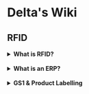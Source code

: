 # Delta's Wiki

## RFID

<details>
  <summary><b>What is RFID?</b> <br />&nbsp; </summary> 
  
  RFID (**R**adio **F**requency **Id**entification) refers to automatic and contactless communication systems for object recognition.
A system essentially consists of the following components:

**Tag**

  Labels (also called "transponders" or "tags") can be attached to any object. A variety of different types are available. Labels can be attached via stickers, screws or fastened with cable ties or inserted into the existing inventory with epoxy resin.

**Reader incl. Antennas**

  The reader generates the necessary signal and monitors the desired area with the help of the connected antennas. The maximum range for label detection is up to 10 meters.

**Gateway**

  The gateway represents the process and control unit of the system. The data from the RFID reader is filtered here and passed on to the existing warehouse management system/ERP in real time. The Gateway can simply be a piece of on-premise hardware or a combination of an on-premise device and a cloud-based solution.
  
---
  
  RFID can be seen as a modern barcode alternative. It is not based on optics but radio technology. Therefore, there is no need for a direct line of sight. Reads are recognized up to 6 meters and 200 reads/second are possible. Unlike barcodes it makes bulk recognition possible. That means dozens or hundreds of products can be scanned at the very same moment.
  RFID at the UHF band (Ultra High Frequency, here 867-920 MHz) was introduced around 2005. Only recently the tag costs fell under the critical price of $0.10 per tag. Making it interesting for thousands of companies deeming it to be too expensive before.

</details>

<details>
  <summary><b>What is an ERP?</b> <br />&nbsp; </summary> 
  
  An **E**nterprise **R**essource **P**lanner is a comprehensive management software used by companies to manage their distribution/logistics, customer relations, sales, production, human ressources and many more in one place. It is practically the future of modern companies and seen consistent growth over the last years.
  
  One of the biggest providers are _SAP (HANA)_, _Oracle (Fusion)_, _Microsoft (Dynamics 365)_, _Infor_ and _SAGE (SAGE100, x3)_.
  
  <img src="https://user-images.githubusercontent.com/99175739/173815367-cae1af8f-96b8-435c-9e63-9bd498ffe1f9.png" width=40%>
  
  Anyway, especially small and mid sized companies often still rely on separated systems where warehouse management and other departments use isolated applications.
  
  In order to integrate Delta's platforms and solutions it is part of our service to identify the correct interface of a warehouse management software or ERP. 
  
</details>

<details>
  <summary><b>GS1 & Product Labelling</b> <br />&nbsp; </summary> <blockquote>

<details>
  <summary><b>Who is GS1?</b> <br />&nbsp; </summary> 
  
  GS1 is an international organization developing and maintaining standards in over 100 countries. Those standards include barcodes and numerical guidelines for RFID implementations. Standards such as GTIN and EPC are very common and therefore supported across most hardware manufacturers. Merchants and solution providers have to register with GS1 in order to receive their unique range of numbers.
  
</details>

<details>
  <summary><b>What is the GS1 base number?</b> <br />&nbsp; </summary> 
  
  The base number is part of all GS1 numbers and is assigned to each enterprise individually during registration. It is 7, 8 or 9 digits long. The shorter the base number, the more GTINs can be generated later.
  
</details>

<details>
  <summary><b>What is the GLN?</b> <br />&nbsp; </summary> 
  
  The Global Location Number identifies the individual company including the branch office.
  
  <img src="https://user-images.githubusercontent.com/99175739/173853510-43d61d88-a661-4b4c-b107-59c469f0a426.png" width=40%>
  
</details>

<details>
  <summary><b>What is the GTIN?</b> <br />&nbsp; </summary> 
  
  The GTIN (formerly EAN) is called Global Trade Identification Number and corresponds to the product category. Each product of a category carries the same GTIN.
Example: Shirt with 3x colors and 4x sizes = 12 GTINs
  
  <img src="https://user-images.githubusercontent.com/99175739/173854582-701dea3a-1346-4a86-bcbf-a48a08edeace.png" width=40%>
  
</details>

<details>
  <summary><b>Who assigns the GTIN?</b> <br />&nbsp; </summary> 
  
  The GTIN (formerly EAN) is usually assigned directly by the manufacturer or brand owner of the product. When carrying out the labeling, he is the one who has to register the product.
  
</details>


<details>
  <summary><b>What is the SGTIN?</b> <br />&nbsp; </summary> 
  
  In contrast to the normal GTIN, which uniquely identifies a product category, the serialized GTIN (SGTIN) is used when a single product of this category is to be marked.
  For example, the SGTIN is used in technical industries to distinguish individual components of the same type from one another. In this way, components can be unambiguously traced from their manufacture, through the entire supply chain, operation, right up to maintenance and scrapping. This is the basic prerequisite for reliable lifecycle management. 
  Hence unique, a SGTIN can also be converted into an EPC.
  
</details>

<details>
  <summary><b>What is the GRAI?</b> <br />&nbsp; </summary> 
  
  Global Returnable Asset Identifier identifies returnable transport packaging such as beer kegs, pallets, baskets or stairs. 
It consists of the GS1 base number followed by container type and check digit, combined with an optional serial number.
If an optional serial number is provided then GRAIs can be converted into a valid EPC.
  
</details>

<details>
  <summary><b>What is the SSCC?</b> <br />&nbsp; </summary> 
  
  SSCC is the unique number of a shipping unit.
  Example: The products inside of shipping cartons each carry their respective GTINs and/or SGTINs. Once put in a shipping carton and prepared for shipping the carrier assigns a unique SSCC to it.
  
  It is also possible to pack and unpack multiple SSCCs into one.
  For example if 20 different SSCCs were put on a pallet and wrapped with foil, then the whole pallet could be assigned with an additional SSCC.
  SSCCs are mostly important for carriers like UPS, DHL or FedEx in order to allow them and their customers to track and trace transported items.
  SSCCs can be converted into EPCs.
    
  <img src="https://user-images.githubusercontent.com/99175739/173861799-9015dcec-c0bb-4a06-b104-383804dba65e.png" width=40%>
  
</details>


<details>
  <summary><b>What is an EPC?</b> <br />&nbsp; </summary> 
  
  The Electronic Product Code is a universal identifier that can provide a unique identity for every physical object. The EPC structure is defined in the open standard _EPCglobal Tag Data Standard_. Most commonly it occurs as 24 hexadecimal characters (96-bits) which can be written into memory banks.
  EPCs are therefore used to be written into RFID tags.
  EPCs can be en-/decoded from SGTIN, GRAI, SSCC and other standards carrying enough information.
  Although necessary for encoding memory banks, EPCs obviously provide redundant information if being converted from and used side by side with the other GS1 standards. This is why the EPC is mostly used inside middleware applications (e.g. Delta's _rfid-processing_ module) and not printed in clear text or barcode onto an item.
  
</details>

</blockquote></details>
